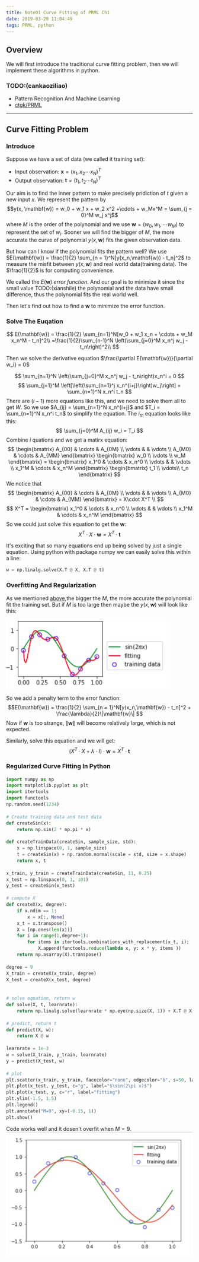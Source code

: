 ```yaml
---
title: Note01 Curve Fitting of PRML Ch1
date: 2019-03-20 11:04:49
tags: PRML, python
---
```


## Overview

We will first introduce the traditional curve fitting problem, then we will implement these algorithms in python.

### TODO:(cankaoziliao)
- Pattern Recognition And Machine Learning
- [ctgk/PRML](https://github.com/ctgk/PRML)

------

## Curve Fitting Problem

### Introduce

Suppose we have a set of data (we called it training set): 
- Input observation: $\mathbf{x} = (x_1, x_2 \cdots x_N)^T$
- Output observation: $\mathbf{t} = (t_1, t_2 \cdots t_N)^T$

Our aim is to find the inner pattern to make precisely pridiction of $t$ given a new input $x$. 
We represent the pattern by 
$$y(x, \mathbf{w}) = w_0 + w_1 x + w_2 x^2 +\cdots + w_Mx^M  = \sum_{j = 0}^M w_j x^j$$
where $M$ is the order of the polynomial and we use $\mathbf{w} = (w_0, w_1, \cdots w_M)$ to represent the set of $w_i$. 
<a name="overfitting">Sooner</a> we will find the bigger of $M$, the more accurate the curve of polynomial $y(x,\mathbf{w})$ fits the given observation data.

But how can I know if the polynomial fits the pattern well?
We use $E(\mathbf{w}) = \frac{1}{2} \sum_{n = 1}^N[y(x_n,\mathbf{w}) - t_n]^2$ to measure the misfit between $y(x,\mathbf{w})$ and real world data(training data).
The $\frac{1}{2}$ is for computing convenience.

We called the $E(\mathbf{w})$ _error function_. And our goal is to minimize it since the small value TODO:(xianshile) the polynomial and the data have small difference, thus the polynomial fits the real world well.

Then let's find out how to find a $\mathbf{w}$ to minimize the error function.

### Solve The Euqation

$$
E(\mathbf{w}) = \frac{1}{2} \sum_{n=1}^N[w_0 + w_1 x_n + \cdots + w_M x_n^M - t_n]^2\\
=\frac{1}{2}\sum_{n-1}^N \left(\sum_{j=0}^M x_n^j w_j - t_n\right)^2\\
$$

Then we solve the derivative equation $\frac{\partial E(\mathbf{w})}{\partial w_i} = 0$

$$
    \sum_{n=1}^N \left(\sum_{j=0}^M x_n^j w_j - t_n\right)x_n^i = 0
$$
$$
    \sum_{j=1}^M \left[\left(\sum_{n=1}^j x_n^{i+j}\right)w_j\right] = \sum_{n=1}^N x_n^i t_n
$$
There are $(i-1)$ more equations like this, and we need to solve them all to get $W$. So we use $A_{ij} = \sum_{n=1}^N x_n^{i+j}$ and $T_i = \sum_{n=1}^N x_n^i t_n$ to simplify the equation. The $i_{th}$ equation looks like this:
$$
\sum_{j=0}^M A_{ij} w_i = T_i
$$
Combine $i$ quations and we get a matirx equation:
$$
    \begin{bmatrix}
        A_{00} & \cdots & A_{0M} \\
        \vdots & & \vdots \\
        A_{M0} & \cdots & A_{MM}
    \end{bmatrix}
    \begin{bmatrix}
        w_0 \\
        \vdots \\
        w_M
    \end{bmatrix}
     = 
    \begin{bmatrix}
        x_1^0 & \cdots & x_n^0 \\
        \vdots & & \vdots \\
        x_1^M & \cdots & x_n^M
    \end{bmatrix}
    \begin{bmatrix}
        t_1 \\
        \vdots\\
        t_n
    \end{bmatrix}
$$
We notice that
$$
    \begin{bmatrix}
        A_{00} & \cdots & A_{0M} \\
        \vdots & & \vdots \\
        A_{M0} & \cdots & A_{MM}
    \end{bmatrix}
    = 
    X\cdot X^T
    \\
$$
$$
    X^T = 
    \begin{bmatrix}
        x_1^0 & \cdots & x_n^0 \\
        \vdots & & \vdots \\
        x_1^M & \cdots & x_n^M
    \end{bmatrix}
$$
So we could just solve this equation to get the $\mathbf{w}$:
$$
    X^T\cdot X \cdot \mathbf{w} = X^T \cdot \mathbf{t}
$$

It's exciting that so many equations end up being solved by just a single equation. Using python with package numpy we can easily solve this within a line:
```python
w = np.linalg.solve(X.T @ X, X.T @ t)
```

### Overfitting And Regularization
As we mentioned [above](#overfitting),the bigger the $M$, the more accurate the polynomial fit the training set. But if $M$ is too large then maybe the $y(x,\mathbf{w})$ will look like this:

![overfit](/images/overfit.png)

So we add a penalty term to the error function:
$$E(\mathbf{w}) = \frac{1}{2} \sum_{n = 1}^N[y(x_n,\mathbf{w}) - t_n]^2 + \frac{\lambda}{2}\|\mathbf{w}\|
$$
Now if $\mathbf{w}$ is too strange, $\| \mathbf{w} \|$ will become relatively large, which is not expected.

Similarly, solve this equation and we will get:
$$
    \left( X^T\cdot X + \lambda \cdot I \right)\cdot \mathbf{w} = X^T \cdot \mathbf{t}
$$

### Regularized Curve Fitting In Python

```python
import numpy as np
import matplotlib.pyplot as plt
import itertools
import functools
np.random.seed(1234)

# Create training data and test data
def createSin(x):
    return np.sin(2 * np.pi * x)

def createTrainData(createSin, sample_size, std):
    x = np.linspace(0, 1, sample_size)
    t = createSin(x) + np.random.normal(scale = std, size = x.shape)
    return x, t

x_train, y_train = createTrainData(createSin, 11, 0.25)
x_test = np.linspace(0, 1, 101)
y_test = createSin(x_test)

# compute X
def createX(x, degree):
    if x.ndim == 1:
        x = x[:, None]
    x_t = x.transpose()
    X = [np.ones(len(x))]
    for i in range(1,degree+1):
        for items in itertools.combinations_with_replacement(x_t, i):
            X.append(functools.reduce(lambda x, y: x * y, items ))
    return np.asarray(X).transpose()

degree = 9
X_train = createX(x_train, degree)
X_test = createX(x_test, degree)


# solve equation, return w
def solve(X, t, learnrate):
    return np.linalg.solve(learnrate * np.eye(np.size(X, 1)) + X.T @ X, X.T @ t)
    
# predict, return t
def predict(X, w):
    return X @ w

learnrate = 1e-3
w = solve(X_train, y_train, learnrate)
y = predict(X_test, w)

# plot
plt.scatter(x_train, y_train, facecolor="none", edgecolor="b", s=50, label="training data")
plt.plot(x_test, y_test, c="g", label="$\sin(2\pi x)$")
plt.plot(x_test, y, c="r", label="fitting")
plt.ylim(-1.5, 1.5)
plt.legend()
plt.annotate("M=9", xy=(-0.15, 1))
plt.show()
```
Code works well and it dosen't overfit when $M = 9$. 
![regularize](/images/regularize.png)
